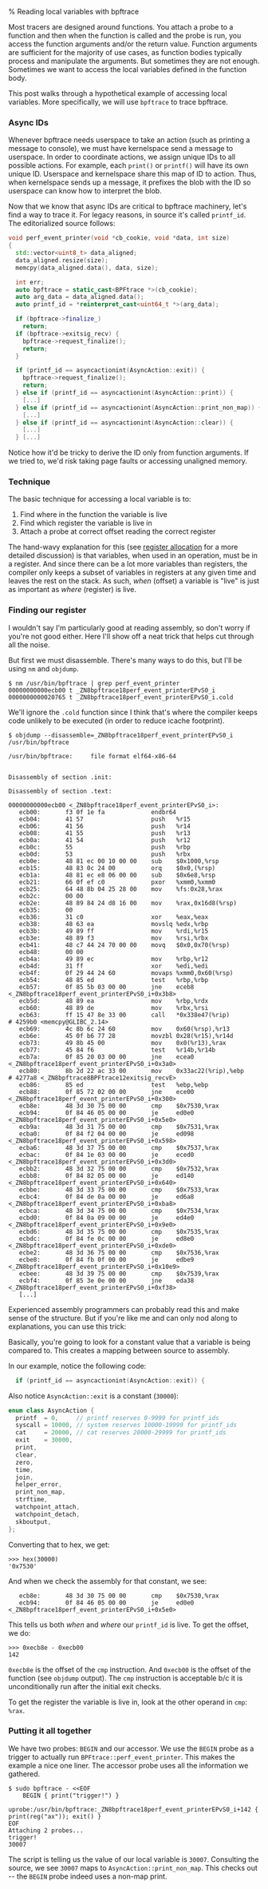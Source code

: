 % Reading local variables with bpftrace

Most tracers are designed around functions. You attach a probe to a function
and then when the function is called and the probe is run, you access the
function arguments and/or the return value. Function arguments are sufficient
for the majority of use cases, as function bodies typically process and
manipulate the arguments. But sometimes they are not enough. Sometimes we want
to access the local variables defined in the function body.

This post walks through a hypothetical example of accessing local variables.
More specifically, we will use `bpftrace` to trace bpftrace.

### Async IDs

Whenever bpftrace needs userspace to take an action (such as printing a message
to console), we must have kernelspace send a message to userspace. In order to
coordinate actions, we assign unique IDs to all possible actions.  For example,
each `print()` or `printf()` will have its own unique ID. Userspace and
kernelspace share this map of ID to action. Thus, when kernelspace sends up a
message, it prefixes the blob with the ID so userspace can know how to
interpret the blob.

Now that we know that async IDs are critical to bpftrace machinery, let's find
a way to trace it. For legacy reasons, in source it's called `printf_id`.  The
editorialized source follows:

```c++
void perf_event_printer(void *cb_cookie, void *data, int size)
{
  std::vector<uint8_t> data_aligned;
  data_aligned.resize(size);
  memcpy(data_aligned.data(), data, size);

  int err;
  auto bpftrace = static_cast<BPFtrace *>(cb_cookie);
  auto arg_data = data_aligned.data();
  auto printf_id = *reinterpret_cast<uint64_t *>(arg_data);

  if (bpftrace->finalize_)
    return;
  if (bpftrace->exitsig_recv) {
    bpftrace->request_finalize();
    return;
  }

  if (printf_id == asyncactionint(AsyncAction::exit)) {
    bpftrace->request_finalize();
    return;
  } else if (printf_id == asyncactionint(AsyncAction::print)) {
    [...]
  } else if (printf_id == asyncactionint(AsyncAction::print_non_map)) {
    [...]
  } else if (printf_id == asyncactionint(AsyncAction::clear)) {
    [...]
  } [...]
```

Notice how it'd be tricky to derive the ID only from function arguments.
If we tried to, we'd risk taking page faults or accessing unaligned memory.

### Technique

The basic technique for accessing a local variable is to:

1. Find where in the function the variable is live
1. Find which register the variable is live in
1. Attach a probe at correct offset reading the correct register

The hand-wavy explanation for this (see [register allocation][0] for a more
detailed discussion) is that variables, when used in an operation, must be in a
register. And since there can be a lot more variables than registers, the
compiler only keeps a subset of variables in registers at any given time and
leaves the rest on the stack. As such, _when_ (offset) a variable is "live" is
just as important as _where_ (register) is live.

### Finding our register

I wouldn't say I'm particularly good at reading assembly, so don't worry
if you're not good either. Here I'll show off a neat trick that helps cut
through all the noise.

But first we must disassemble. There's many ways to do this, but I'll be using
`nm` and `objdump`.

```
$ nm /usr/bin/bpftrace | grep perf_event_printer
00000000000ecb00 t _ZN8bpftrace18perf_event_printerEPvS0_i
0000000000020765 t _ZN8bpftrace18perf_event_printerEPvS0_i.cold
```

We'll ignore the `.cold` function since I think that's where the compiler keeps
code unlikely to be executed (in order to reduce icache footprint).

```
$ objdump --disassemble=_ZN8bpftrace18perf_event_printerEPvS0_i /usr/bin/bpftrace

/usr/bin/bpftrace:     file format elf64-x86-64


Disassembly of section .init:

Disassembly of section .text:

00000000000ecb00 <_ZN8bpftrace18perf_event_printerEPvS0_i>:
   ecb00:       f3 0f 1e fa             endbr64
   ecb04:       41 57                   push   %r15
   ecb06:       41 56                   push   %r14
   ecb08:       41 55                   push   %r13
   ecb0a:       41 54                   push   %r12
   ecb0c:       55                      push   %rbp
   ecb0d:       53                      push   %rbx
   ecb0e:       48 81 ec 00 10 00 00    sub    $0x1000,%rsp
   ecb15:       48 83 0c 24 00          orq    $0x0,(%rsp)
   ecb1a:       48 81 ec e8 06 00 00    sub    $0x6e8,%rsp
   ecb21:       66 0f ef c0             pxor   %xmm0,%xmm0
   ecb25:       64 48 8b 04 25 28 00    mov    %fs:0x28,%rax
   ecb2c:       00 00
   ecb2e:       48 89 84 24 d8 16 00    mov    %rax,0x16d8(%rsp)
   ecb35:       00
   ecb36:       31 c0                   xor    %eax,%eax
   ecb38:       48 63 ea                movslq %edx,%rbp
   ecb3b:       49 89 ff                mov    %rdi,%r15
   ecb3e:       48 89 f3                mov    %rsi,%rbx
   ecb41:       48 c7 44 24 70 00 00    movq   $0x0,0x70(%rsp)
   ecb48:       00 00
   ecb4a:       49 89 ec                mov    %rbp,%r12
   ecb4d:       31 ff                   xor    %edi,%edi
   ecb4f:       0f 29 44 24 60          movaps %xmm0,0x60(%rsp)
   ecb54:       48 85 ed                test   %rbp,%rbp
   ecb57:       0f 85 5b 03 00 00       jne    eceb8 <_ZN8bpftrace18perf_event_printerEPvS0_i+0x3b8>
   ecb5d:       48 89 ea                mov    %rbp,%rdx
   ecb60:       48 89 de                mov    %rbx,%rsi
   ecb63:       ff 15 47 8e 33 00       call   *0x338e47(%rip)        # 4259b0 <memcpy@GLIBC_2.14>
   ecb69:       4c 8b 6c 24 60          mov    0x60(%rsp),%r13
   ecb6e:       45 0f b6 77 28          movzbl 0x28(%r15),%r14d
   ecb73:       49 8b 45 00             mov    0x0(%r13),%rax
   ecb77:       45 84 f6                test   %r14b,%r14b
   ecb7a:       0f 85 20 03 00 00       jne    ecea0 <_ZN8bpftrace18perf_event_printerEPvS0_i+0x3a0>
   ecb80:       8b 2d 22 ac 33 00       mov    0x33ac22(%rip),%ebp        # 4277a8 <_ZN8bpftrace8BPFtrace12exitsig_recvE>
   ecb86:       85 ed                   test   %ebp,%ebp
   ecb88:       0f 85 72 02 00 00       jne    ece00 <_ZN8bpftrace18perf_event_printerEPvS0_i+0x300>
   ecb8e:       48 3d 30 75 00 00       cmp    $0x7530,%rax
   ecb94:       0f 84 46 05 00 00       je     ed0e0 <_ZN8bpftrace18perf_event_printerEPvS0_i+0x5e0>
   ecb9a:       48 3d 31 75 00 00       cmp    $0x7531,%rax
   ecba0:       0f 84 f2 04 00 00       je     ed098 <_ZN8bpftrace18perf_event_printerEPvS0_i+0x598>
   ecba6:       48 3d 37 75 00 00       cmp    $0x7537,%rax
   ecbac:       0f 84 1e 03 00 00       je     eced0 <_ZN8bpftrace18perf_event_printerEPvS0_i+0x3d0>
   ecbb2:       48 3d 32 75 00 00       cmp    $0x7532,%rax
   ecbb8:       0f 84 82 05 00 00       je     ed140 <_ZN8bpftrace18perf_event_printerEPvS0_i+0x640>
   ecbbe:       48 3d 33 75 00 00       cmp    $0x7533,%rax
   ecbc4:       0f 84 de 0a 00 00       je     ed6a8 <_ZN8bpftrace18perf_event_printerEPvS0_i+0xba8>
   ecbca:       48 3d 34 75 00 00       cmp    $0x7534,%rax
   ecbd0:       0f 84 0a 09 00 00       je     ed4e0 <_ZN8bpftrace18perf_event_printerEPvS0_i+0x9e0>
   ecbd6:       48 3d 35 75 00 00       cmp    $0x7535,%rax
   ecbdc:       0f 84 fe 0c 00 00       je     ed8e0 <_ZN8bpftrace18perf_event_printerEPvS0_i+0xde0>
   ecbe2:       48 3d 36 75 00 00       cmp    $0x7536,%rax
   ecbe8:       0f 84 fb 0f 00 00       je     edbe9 <_ZN8bpftrace18perf_event_printerEPvS0_i+0x10e9>
   ecbee:       48 3d 39 75 00 00       cmp    $0x7539,%rax
   ecbf4:       0f 85 3e 0e 00 00       jne    eda38 <_ZN8bpftrace18perf_event_printerEPvS0_i+0xf38>
   [...]
```

Experienced assembly programmers can probably read this and make sense of the
structure. But if you're like me and can only nod along to explanations, you
can use this trick:

Basically, you're going to look for a constant value that a variable is being
compared to. This creates a mapping between source to assembly.

In our example, notice the following code:

```c++
  if (printf_id == asyncactionint(AsyncAction::exit)) {
```

Also notice `AsyncAction::exit` is a constant (`30000`):

```c++
enum class AsyncAction {
  printf  = 0,     // printf reserves 0-9999 for printf_ids
  syscall = 10000, // system reserves 10000-19999 for printf_ids
  cat     = 20000, // cat reserves 20000-29999 for printf_ids
  exit    = 30000,
  print,
  clear,
  zero,
  time,
  join,
  helper_error,
  print_non_map,
  strftime,
  watchpoint_attach,
  watchpoint_detach,
  skboutput,
};
```

Converting that to hex, we get:

```
>>> hex(30000)
'0x7530'
```

And when we check the assembly for that constant, we see:

```
   ecb8e:       48 3d 30 75 00 00       cmp    $0x7530,%rax
   ecb94:       0f 84 46 05 00 00       je     ed0e0 <_ZN8bpftrace18perf_event_printerEPvS0_i+0x5e0>
```

This tells us both _when_ and _where_ our `printf_id` is live. To get the offset,
we do:

```
>>> 0xecb8e - 0xecb00
142
```

`0xecb8e` is the offset of the `cmp` instruction. And `0xecb00` is the offset of
the function (see `objdump` output). The `cmp` instruction is acceptable b/c it
is unconditionally run after the initial exit checks.

To get the register the variable is live in, look at the other operand in
`cmp`: `%rax`.

### Putting it all together

We have two probes: `BEGIN` and our accessor. We use the `BEGIN` probe as a
trigger to actually run `BPFtrace::perf_event_printer`. This makes the example
a nice one liner. The accessor probe uses all the information we gathered.

```
$ sudo bpftrace - <<EOF
    BEGIN { print("trigger!") }
    uprobe:/usr/bin/bpftrace:_ZN8bpftrace18perf_event_printerEPvS0_i+142 { print(reg("ax")); exit() }
EOF
Attaching 2 probes...
trigger!
30007
```

The script is telling us the value of our local variable is `30007`. Consulting
the source, we see `30007` maps to `AsyncAction::print_non_map`. This checks
out -- the `BEGIN` probe indeed uses a non-map print.


[0]: https://en.wikipedia.org/wiki/Register_allocation
